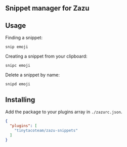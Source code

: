 ## Snippet manager for Zazu

## Usage

Finding a snippet:

~~~
snip emoji
~~~

Creating a snippet from your clipboard:

~~~
snipc emoji
~~~

Delete a snippet by name:

~~~
snipd emoji
~~~

## Installing

Add the package to your plugins array in `./zazurc.json`.

~~~ json
{
  "plugins": [
    "tinytacoteam/zazu-snippets"
  ]
}
~~~
